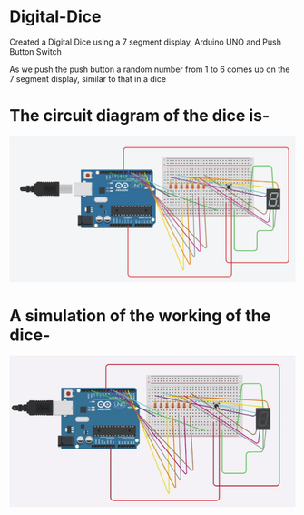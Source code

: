 # Digital-Dice

Created a Digital Dice using a 7 segment display, Arduino UNO and Push Button Switch

As we push the push button a random number from 1 to 6 comes up on the 7 segment display, similar to that in a dice


# The circuit diagram of the dice is- 
![png1](Resources/DigitalDiceCkt.jpg)

# A simulation of the working of the dice-
![gif1](Resources/DigitalDicegif.gif)

